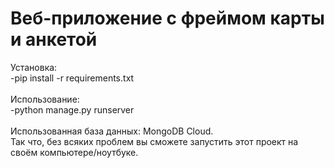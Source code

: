 # Веб-приложение с фреймом карты и анкетой

Установка: <br>
-pip install -r requirements.txt <br>
<br>
Использование: <br>
-python manage.py runserver <br>
<br>
Использованная база данных: MongoDB Cloud. <br>
Так что, без всяких проблем вы сможете запустить этот проект на своём компьютере/ноутбуке. 


